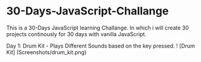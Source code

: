 # 30-Days-JavaScript-Challange
This is a 30-Days JavaScript learning Challange.
In which i will create 30 projects continously for 30 days with vanilla JavaScript.


Day 1: Drum Kit 
    - Plays Different Sounds based on the key pressed.
    ! [Drum Kit] (Screenshots/drum_kit.png)
 
